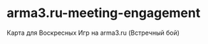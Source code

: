 arma3.ru-meeting-engagement
===========================

Карта для Воскресных Игр на arma3.ru (Встречный бой)
